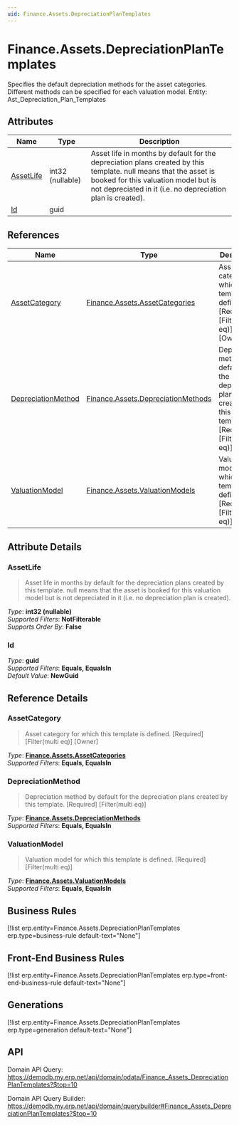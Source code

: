 ```yaml
---
uid: Finance.Assets.DepreciationPlanTemplates
---
```

# Finance.Assets.DepreciationPlanTemplates

Specifies the default depreciation methods for the asset categories. Different methods can be specified for each valuation model. Entity: Ast_Depreciation_Plan_Templates

## Attributes

| Name | Type | Description |
| ---- | ---- | --- |
| [AssetLife](Finance.Assets.DepreciationPlanTemplates.md#assetlife) | int32 (nullable) | Asset life in months by default for the depreciation plans created by this template. null means that the asset is booked for this valuation model but is not depreciated in it (i.e. no depreciation plan is created). 
| [Id](Finance.Assets.DepreciationPlanTemplates.md#id) | guid |  

## References

| Name | Type | Description |
| ---- | ---- | --- |
| [AssetCategory](Finance.Assets.DepreciationPlanTemplates.md#assetcategory) | [Finance.Assets.AssetCategories](Finance.Assets.AssetCategories.md) | Asset category for which this template is defined. [Required] [Filter(multi eq)] [Owner] |
| [DepreciationMethod](Finance.Assets.DepreciationPlanTemplates.md#depreciationmethod) | [Finance.Assets.DepreciationMethods](Finance.Assets.DepreciationMethods.md) | Depreciation method by default for the depreciation plans created by this template. [Required] [Filter(multi eq)] |
| [ValuationModel](Finance.Assets.DepreciationPlanTemplates.md#valuationmodel) | [Finance.Assets.ValuationModels](Finance.Assets.ValuationModels.md) | Valuation model for which this template is defined. [Required] [Filter(multi eq)] |


## Attribute Details

### AssetLife

> Asset life in months by default for the depreciation plans created by this template. null means that the asset is booked for this valuation model but is not depreciated in it (i.e. no depreciation plan is created).

_Type_: **int32 (nullable)**  
_Supported Filters_: **NotFilterable**  
_Supports Order By_: **False**  

### Id

_Type_: **guid**  
_Supported Filters_: **Equals, EqualsIn**  
_Default Value_: **NewGuid**  


## Reference Details

### AssetCategory

> Asset category for which this template is defined. [Required] [Filter(multi eq)] [Owner]

_Type_: **[Finance.Assets.AssetCategories](Finance.Assets.AssetCategories.md)**  
_Supported Filters_: **Equals, EqualsIn**  

### DepreciationMethod

> Depreciation method by default for the depreciation plans created by this template. [Required] [Filter(multi eq)]

_Type_: **[Finance.Assets.DepreciationMethods](Finance.Assets.DepreciationMethods.md)**  
_Supported Filters_: **Equals, EqualsIn**  

### ValuationModel

> Valuation model for which this template is defined. [Required] [Filter(multi eq)]

_Type_: **[Finance.Assets.ValuationModels](Finance.Assets.ValuationModels.md)**  
_Supported Filters_: **Equals, EqualsIn**  



## Business Rules

[!list erp.entity=Finance.Assets.DepreciationPlanTemplates erp.type=business-rule default-text="None"]

## Front-End Business Rules

[!list erp.entity=Finance.Assets.DepreciationPlanTemplates erp.type=front-end-business-rule default-text="None"]

## Generations

[!list erp.entity=Finance.Assets.DepreciationPlanTemplates erp.type=generation default-text="None"]

## API

Domain API Query:
<https://demodb.my.erp.net/api/domain/odata/Finance_Assets_DepreciationPlanTemplates?$top=10>

Domain API Query Builder:
<https://demodb.my.erp.net/api/domain/querybuilder#Finance_Assets_DepreciationPlanTemplates?$top=10>

